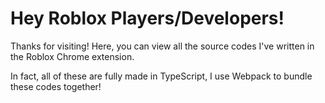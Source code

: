 # Hey Roblox Players/Developers!

Thanks for visiting! Here, you can view all the source codes I've written in the Roblox Chrome extension.

In fact, all of these are fully made in TypeScript, I use Webpack to bundle these codes together!

